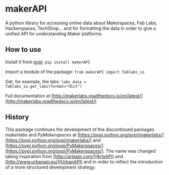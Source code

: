 # makerAPI
A python library for accessing online data about Makerspaces, Fab Labs, Hackerspaces, TechShop... and for formatting the data in order to give a unified API for understanding Maker platforms.

## How to use

Install it from [pypi](https://pypi.python.org/pypi/makerAPI/):
`pip install makerAPI`

Import a module of the package: `from makerAPI import fablabs_io`

Get, for example, the labs: `labs_data = fablabs_io.get_labs(format="dict")`

Full documentation at [http://makerlabs.readthedocs.io/en/latest/](http://makerlabs.readthedocs.io/en/latest/)

## History
This package continues the development of the discontinued packages *makerlabs* and *PyMakerspaces* at [https://pypi.python.org/pypi/makerlabs/](https://pypi.python.org/pypi/makerlabs/) and [https://pypi.python.org/pypi/PyMakerspaces/](https://pypi.python.org/pypi/PyMakerspaces/). The name was changed taking inspiration from [http://artsapi.com/](ArtsAPI) and [http://www.urbanapi.eu/](UrbanAPI) and in order to reflect the introduction of a more structured development strategy.
